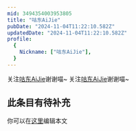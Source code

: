 ```yaml
---
mid: 3494354003953805
title: "咕东AiJie"
pubDate: "2024-11-04T11:22:10.582Z"
updatedDate: "2024-11-04T11:22:10.582Z"
profile:
  {
    Nickname: ["咕东AiJie"],
  }
---
```


关注[咕东AiJie](https://space.bilibili.com/3494354003953805)谢谢喵~ 关注[咕东AiJie](https://space.bilibili.com/3494354003953805)谢谢喵~

## 此条目有待补充
你可以在[这里](https://github.com/Yuhanawa/VTuber.ICU-Content/edit/master/v/咕东AiJie/index.md)编辑本文
